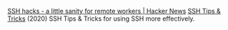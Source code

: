 
[SSH hacks - a little sanity for remote workers | Hacker News](https://news.ycombinator.com/item?id=23025756)
[SSH Tips & Tricks](https://smallstep.com/blog/ssh-tricks-and-tips/)
(2020) SSH Tips & Tricks for using SSH more effectively.
